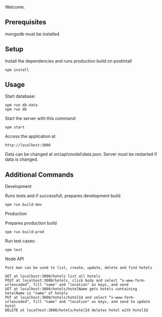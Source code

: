 Welcome.
 
Prerequisites
---
mongodb must be installed

Setup
---

Install the dependencies and runs production build on postintall
```
npm install
```
 
Usage
---


Start database:

```
npm run db-data
npm run db
```

Start the server with this command:
 
```
npm start
```

Access the application at
 
```
http://localhost:3000
```
Data can be changed at src\api\model\data.json.
Server must be restarted if data is changed.


Additional Commands
---


Development

Runs tests and if successfull, prepares development build

```
npm run build-dev
```

Production

Prepares production build

```
npm run build-prod
```

Run test cases:
 
```
npm test
```

Node API 

```
Post man can be used to list, create, update, delete and find hotels

GET at localhost:3000/hotels list all hotels
POST at localhost:3000/hotels, click body and select “x-www-form-urlencoded”, fill "name" and "location" as keys, and send 
GET at localhost:3000/hotels/hotelName gets hotels containing hotelName in "name" of hotels
PUT at localhost:3000/hotels/hotelId and select “x-www-form-urlencoded”, fill "name" and "location" as keys, and send to update hotel 
DELETE at localhost:3000/hotels/hotelId deletes hotel with hotelId
```
